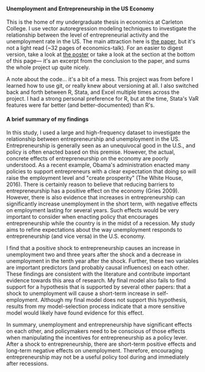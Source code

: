 #### Unemployment and Entrepreneurship in the US Economy
This is the home of my undergraduate thesis in economics at Carleton College. I use vector autoregression modeling techniques to investigate the relationship between the level of entrepreneurial activity and the unemployment rate in the US. The main attraction here is [the paper](https://github.com/qbatten/undergrad_thesis/blob/master/quinnbatten_thesis_paper.pdf), but it's not a light read (~32 pages of economics-talk). For an easier to digest version, take a look at [the poster](https://github.com/qbatten/undergrad_thesis/blob/master/quinnbatten_thesis_poster.pdf) or take a look at the section at the bottom of this page— it's an excerpt from the conclusion to the paper, and sums the whole project up quite nicely.

A note about the code... it's a bit of a mess. This project was from before I learned how to use git, or really knew about versioning at all. I also switched back and forth between R, Stata, and Excel multiple times across the project. I had a strong personal preference for R, but at the time, Stata's VaR features were far better (and better-documented) than R's.

#### A brief summary of my findings
In this study, I used a large and high-frequency dataset to investigate the relationship between entrepreneurship and unemployment in the US. Entrepreneurship is generally seen as an unequivocal good in the U.S., and policy is often enacted based on this premise. However, the actual, concrete effects of entrepreneurship on the economy are poorly understood. As a recent example, Obama's administration enacted many policies to support entrepreneurs with a clear expectation that doing so will raise the employment level and "create prosperity" (The White House, 2016). There is certainly reason to believe that reducing barriers to entrepreneurship has a positive effect on the economy (Gries 2009). However, there is also evidence that increases in entrepreneurship can significantly increase unemployment in the short term, with negative effects on employment lasting for several years. Such effects would be very important to consider when enacting policy that encourages entrepreneurship while the country is in the midst of a recession. My study aims to refine expectations about the way unemployment responds to entrepreneurship (and vice versa) in the U.S. economy. 

I find that a positive shock to entrepreneurship causes an increase in unemployment two and three years after the shock and a decrease in unemployment in the tenth year after the shock. Further, these two variables are important predictors (and probably causal influences) on each other. These findings are consistent with the literature and contribute important evidence towards this area of research. My final model also fails to find support for a hypothesis that is supported by several other papers: that a shock to unemployment will cause a short-term increase in self-employment. Although my final model does not support this hypothesis, results from my model-selection process indicate that a more sensitive model would likely have found evidence for this effect.

In summary, unemployment and entrepreneurship have significant effects on each other, and policymakers need to be conscious of those effects when manipulating the incentives for entrepreneurship as a policy lever. After a shock to entrepreneurship, there are short-term positive effects and long-term negative effects on unemployment. Therefore, encouraging entrepreneurship may not be a useful policy tool during and immediately after recessions.